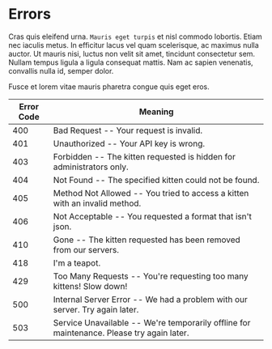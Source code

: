 # Errors

<aside class="notice">
Cras quis eleifend urna. <code>Mauris eget turpis</code> et nisl commodo lobortis. Etiam nec iaculis metus. In efficitur lacus vel quam scelerisque, ac maximus nulla auctor. Ut mauris nisi, luctus non velit sit amet, tincidunt consectetur sem. Nullam tempus ligula a ligula consequat mattis. Nam ac sapien venenatis, convallis nulla id, semper dolor.
</aside>

Fusce et lorem vitae mauris pharetra congue quis eget eros.


Error Code | Meaning
---------- | -------
400 | Bad Request -- Your request is invalid.
401 | Unauthorized -- Your API key is wrong.
403 | Forbidden -- The kitten requested is hidden for administrators only.
404 | Not Found -- The specified kitten could not be found.
405 | Method Not Allowed -- You tried to access a kitten with an invalid method.
406 | Not Acceptable -- You requested a format that isn't json.
410 | Gone -- The kitten requested has been removed from our servers.
418 | I'm a teapot.
429 | Too Many Requests -- You're requesting too many kittens! Slow down!
500 | Internal Server Error -- We had a problem with our server. Try again later.
503 | Service Unavailable -- We're temporarily offline for maintenance. Please try again later.
